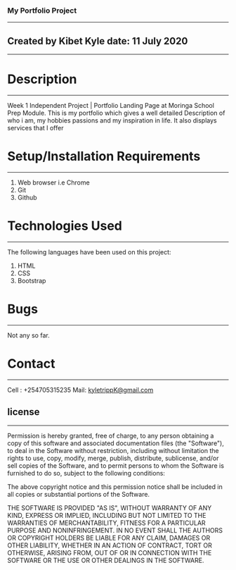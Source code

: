 ### My Portfolio Project
------------------------------------
## Created by Kibet Kyle date: 11 July 2020
------------------------------------

# Description
------------------------------------
Week 1 Independent Project | Portfolio Landing Page at Moringa School Prep Module. This is my portfolio which gives a well detailed Description of who i am, my hobbies passions and my inspiration in life. It also displays services that I offer

# Setup/Installation Requirements
-------------------------------------
<ol>
    <li>Web browser i.e Chrome</li>
    <li>Git</li>
    <li>Github</li>
</ol>

# Technologies Used
-------------------------------------------
The following languages have been used on this project:
<ol>
    <li>HTML</li>
    <li>CSS</li>
    <li>Bootstrap</li>
</ol>

# Bugs
--------------------------------------------
Not any so far.

# Contact
----------------------------------------------
 Cell : +254705315235
 Mail: kyletrippK@gmail.com

## license
-----------------------------------------------
Permission is hereby granted, free of charge, to any person obtaining a copy of this software and associated documentation files (the "Software"), to deal in the Software without restriction, including without limitation the rights to use, copy, modify, merge, publish, distribute, sublicense, and/or sell copies of the Software, and to permit persons to whom the Software is furnished to do so, subject to the following conditions:

The above copyright notice and this permission notice shall be included in all copies or substantial portions of the Software.

THE SOFTWARE IS PROVIDED "AS IS", WITHOUT WARRANTY OF ANY KIND, EXPRESS OR IMPLIED, INCLUDING BUT NOT LIMITED TO THE WARRANTIES OF MERCHANTABILITY, FITNESS FOR A PARTICULAR PURPOSE AND NONINFRINGEMENT. IN NO EVENT SHALL THE AUTHORS OR COPYRIGHT HOLDERS BE LIABLE FOR ANY CLAIM, DAMAGES OR OTHER LIABILITY, WHETHER IN AN ACTION OF CONTRACT, TORT OR OTHERWISE, ARISING FROM, OUT OF OR IN CONNECTION WITH THE SOFTWARE OR THE USE OR OTHER DEALINGS IN THE SOFTWARE.